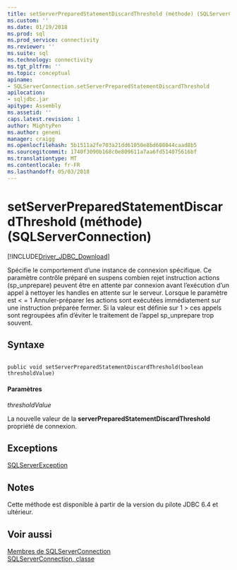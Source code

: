 ```yaml
---
title: setServerPreparedStatementDiscardThreshold (méthode) (SQLServerConnection) | Documents Microsoft
ms.custom: ''
ms.date: 01/19/2018
ms.prod: sql
ms.prod_service: connectivity
ms.reviewer: ''
ms.suite: sql
ms.technology: connectivity
ms.tgt_pltfrm: ''
ms.topic: conceptual
apiname:
- SQLServerConnection.setServerPreparedStatementDiscardThreshold
apilocation:
- sqljdbc.jar
apitype: Assembly
ms.assetid: ''
caps.latest.revision: 1
author: MightyPen
ms.author: genemi
manager: craigg
ms.openlocfilehash: 5b1511a2fe703a21dd61050e8bd608044caad8b5
ms.sourcegitcommit: 1740f3090b168c0e809611a7aa6fd514075616bf
ms.translationtype: MT
ms.contentlocale: fr-FR
ms.lasthandoff: 05/03/2018
---
```

# <a name="setserverpreparedstatementdiscardthreshold-method-sqlserverconnection"></a>setServerPreparedStatementDiscardThreshold (méthode) (SQLServerConnection)
[!INCLUDE[Driver_JDBC_Download](../../../includes/driver_jdbc_download.md)]

 Spécifie le comportement d’une instance de connexion spécifique. Ce paramètre contrôle préparé en suspens combien rejet instruction actions (sp_unprepare) peuvent être en attente par connexion avant l’exécution d’un appel à nettoyer les handles en attente sur le serveur. Lorsque le paramètre est < = 1 Annuler-préparer les actions sont exécutées immédiatement sur une instruction préparée fermer. Si la valeur est définie sur 1 > ces appels sont regroupées afin d’éviter le traitement de l’appel sp_unprepare trop souvent.


## <a name="syntax"></a>Syntaxe  
  
```  
  
public void setServerPreparedStatementDiscardThreshold(boolean thresholdValue)  
```  

#### <a name="parameters"></a>Paramètres  
 *thresholdValue*  
 
 La nouvelle valeur de la **serverPreparedStatementDiscardThreshold** propriété de connexion.  
 
## <a name="exceptions"></a>Exceptions  
 [SQLServerException](../../../connect/jdbc/reference/sqlserverexception-class.md)  
 
## <a name="remarks"></a>Notes  
 Cette méthode est disponible à partir de la version du pilote JDBC 6.4 et ultérieur.
 
## <a name="see-also"></a>Voir aussi  
 [Membres de SQLServerConnection](../../../connect/jdbc/reference/sqlserverconnection-members.md)   
 [SQLServerConnection, classe](../../../connect/jdbc/reference/sqlserverconnection-class.md)  
  
  
